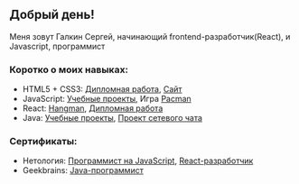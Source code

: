 ## Добрый день! 

Меня зовут Галкин Сергей, начинающий frontend-разработчик(React), и Javascript, программист

### Коротко о моих навыках:

+ HTML5 + CSS3: [Дипломная работа](https://github.com/Sirius2206/mq-diploma), [Сайт](https://sirius2206.github.io/mq-diploma/)
+ JavaScript: [Учебные проекты](https://github.com/Sirius2206/JS_in_WEB), Игра [Pacman](https://github.com/Sirius2206/Pacman)
+ React: [Hangman](https://github.com/Sirius2206/Hangman), [Дипломная работа](https://github.com/Sirius2206/BosaNoga)
+ Java: [Учебные проекты](https://github.com/Sirius2206/portfolio/tree/master/portfolio/GB-Java), [Проект сетевого чата](https://github.com/Sirius2206/portfolio/tree/master/portfolio/GB-Java/Lesson7_JavaFXChat)

### Сертификаты:
+ Нетология: [Программист на JavaScript](https://drive.google.com/file/d/1cN_FHrMv5rEXSXj0PxVZfynvdUZvLXmh/view?usp=sharing), [React-разработчик](https://drive.google.com/file/d/1wv5S7peBDEQNZrtPte1FBJw0SJyjuCJe/view?usp=sharing)
+ Geekbrains: [Java-программист](https://drive.google.com/file/d/1d_ZvNv-WoZCh1YIrZBWD8KaJzu67txis/view?usp=sharing)
